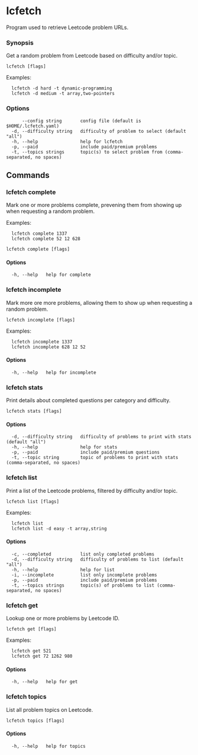 # lcfetch

Program used to retrieve Leetcode problem URLs.

### Synopsis

Get a random problem from Leetcode based on difficulty and/or topic.

```
lcfetch [flags]
```

Examples:
```
  lcfetch -d hard -t dynamic-programming
  lcfetch -d medium -t array,two-pointers
```

### Options

```
      --config string       config file (default is $HOME/.lcfetch.yaml)
  -d, --difficulty string   difficulty of problem to select (default "all")
  -h, --help                help for lcfetch
  -p, --paid                include paid/premium problems
  -t, --topics strings      topic(s) to select problem from (comma-separated, no spaces)
```


## Commands

### lcfetch complete

Mark one or more problems complete, prevening them from showing up when requesting
a random problem.

Examples:
```
  lcfetch complete 1337
  lcfetch complete 52 12 628
```

```
lcfetch complete [flags]
```

#### Options

```
  -h, --help   help for complete
```


### lcfetch incomplete

Mark more ore more problems, allowing them to show up when requesting a random problem.

```
lcfetch incomplete [flags]
```

Examples:
```
  lcfetch incomplete 1337
  lcfetch incomplete 628 12 52
```

#### Options

```
  -h, --help   help for incomplete
```


### lcfetch stats

Print details about completed questions per category and difficulty.

```
lcfetch stats [flags]
```

#### Options

```
  -d, --difficulty string   difficulty of problems to print with stats (default "all")
  -h, --help                help for stats
  -p, --paid                include paid/premium questions
  -t, --topic string        topic of problems to print with stats (comma-separated, no spaces)
```


### lcfetch list

Print a list of the Leetcode problems, filtered by difficulty and/or topic.

```
lcfetch list [flags]
```

Examples:
```
  lcfetch list
  lcfetch list -d easy -t array,string
```

#### Options

```
  -c, --completed           list only completed problems
  -d, --difficulty string   difficulty of problems to list (default "all")
  -h, --help                help for list
  -i, --incomplete          list only incomplete problems
  -p, --paid                include paid/premium problems
  -t, --topics strings      topic(s) of problems to list (comma-separated, no spaces)
```


### lcfetch get

Lookup one or more problems by Leetcode ID.

```
lcfetch get [flags]
```

Examples:
```
  lcfetch get 521
  lcfetch get 72 1262 980
```

#### Options

```
  -h, --help   help for get
```


### lcfetch topics

List all problem topics on Leetcode.

```
lcfetch topics [flags]
```

#### Options

```
  -h, --help   help for topics
```
